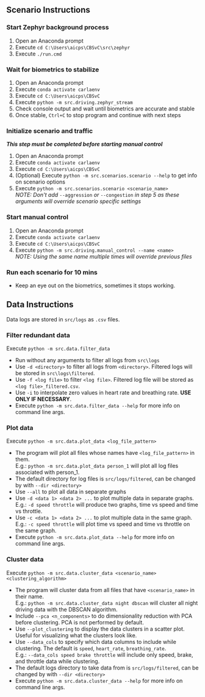 ## Scenario Instructions

### Start Zephyr background process
1. Open an Anaconda prompt
3. Execute `cd C:\Users\aicps\CBSvC\src\zephyr`
4. Execute `./run.cmd`

### Wait for biometrics to stabilize
1. Open an Anaconda prompt
2. Execute `conda activate carlaenv`
3. Execute `cd C:\Users\aicps\CBSvC`
4. Execute `python -m src.driving.zephyr_stream`
5. Check console output and wait until biometrics are accurate and stable
6. Once stable, `Ctrl+C` to stop program and continue with next steps

### Initialize scenario and traffic
_**This step must be completed before starting manual control**_
1. Open an Anaconda prompt
2. Execute `conda activate carlaenv`
3. Execute `cd C:\Users\aicps\CBSvC`
4. (Optional) Execute `python -m src.scenarios.scenario --help` to get info on scenario options
4. Execute `python -m src.scenarios.scenario <scenario_name>`
<br>_NOTE: Don't add_ `--aggression` _or_ `--congestion` _in step 5 as these arguments will override scenario specific settings_

### Start manual control
1. Open an Anaconda prompt
2. Execute `conda activate carlaenv`
3. Execute `cd C:\Users\aicps\CBSvC`
4. Execute `python -m src.driving.manual_control --name <name>`
<br>_NOTE: Using the same name multiple times will override previous files_

### Run each scenario for 10 mins
- Keep an eye out on the biometrics, sometimes it stops working.


## Data Instructions

Data logs are stored in `src/logs` as `.csv` files.

### Filter redundant data
Execute `python -m src.data.filter_data`
- Run without any arguments to filter all logs from `src\logs`
- Use `-d <directory>` to filter all logs from `<directory>`. Filtered logs will be stored in `src\logs\filtered`.
- Use `-f <log file>` to filter `<log file>`. Filtered log file will be stored as `<log file>_filtered.csv`.
- Use `-i` to interpolate zero values in heart rate and breathing rate. **USE ONLY IF NECESSARY**.
- Execute `python -m src.data.filter_data --help` for more info on command line args.

### Plot data
Execute `python -m src.data.plot_data <log_file_pattern>`
- The program will plot all files whose names have `<log_file_pattern>` in them.
<br>E.g.: `python -m src.data.plot_data person_1` will plot all log files associated with person_1.
- The default directory for log files is `src/logs/filtered`, can be changed by with `--dir <directory>`
- Use `--all` to plot all data in separate graphs
- Use `-d <data 1> <data 2> ...` to plot multiple data in separate graphs.
<br>E.g.: `-d speed throttle` will produce two graphs, time vs speed and time vs throttle.
- Use `-c <data 1> <data 2> ...` to plot multiple data in the same graph.
<br>E.g.: `-c speed throttle` will plot time vs speed and time vs throttle on the same graph.
- Execute `python -m src.data.plot_data --help` for more info on command line args.

### Cluster data
Execute `python -m src.data.cluster_data <scenario_name> <clustering_algorithm>`
- The program will cluster data from all files that have `<scenario_name>` in their name.
<br>E.g.: `python -m src.data.cluster_data night dbscan` will cluster all night driving data with the DBSCAN algorithm.
- Include `--pca <n_components>` to do dimensionality reduction with PCA before clustering. PCA is not performed by default.
- Use `--plot_clustering` to display the data clusters in a scatter plot. Useful for visualizing what the clusters look like.
- Use `--data_cols` to specify which data columns to include while clustering. The default is `speed`, `heart_rate`, `breathing_rate`.
<br>E.g.: `--data_cols speed brake throttle` will include only speed, brake, and throttle data while clustering.
- The default logs directory to take data from is `src/logs/filtered`, can be changed by with `--dir <directory>`
- Execute `python -m src.data.cluster_data --help` for more info on command line args.
